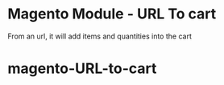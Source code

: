 Magento Module - URL To cart
=======================================

From an url, it will add items and quantities into the cart
# magento-URL-to-cart
